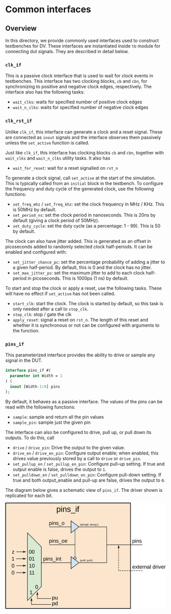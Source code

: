 # Common interfaces


## Overview
In this directory, we provide commonly used interfaces used to construct
testbenches for DV. These interfaces are instantiated inside `tb` module for
connecting dut signals. They are described in detail below.

### `clk_if`
This is a passive clock interface that is used to wait for clock events in
testbenches. This interface has two clocking blocks, `cb` and `cbn`, for
synchronizing to positive and negative clock edges, respectively. The interface
also has the following tasks:
* `wait_clks`: waits for specified number of positive clock edges
* `wait_n_clks`: waits for specified number of negative clock edges

### `clk_rst_if`

Unlike `clk_if`, this interface can generate a clock and a reset signal. These
are connected as `inout` signals and the interface observes them passively
unless the `set_active` function is called.

Just like `clk_if`, this interface has clocking blocks `cb` and `cbn`, together
with `wait_clks` and `wait_n_clks` utility tasks. It also has
* `wait_for_reset`: wait for a reset signalled on `rst_n`

To generate a clock signal, call `set_active` at the start of the simulation.
This is typically called from an `initial` block in the testbench. To configure
the frequency and duty cycle of the generated clock, use the following
functions:
* `set_freq_mhz` / `set_freq_khz`: set the clock frequency in MHz / KHz. This
  is 50MHz by default.
* `set_period_ns`: set the clock period in nanoseconds. This is 20ns by default
  (giving a clock period of 50MHz).
* `set_duty_cycle`: set the duty cycle (as a percentage: 1 - 99). This is 50 by
  default.

The clock can also have jitter added. This is generated as an offset in
picoseconds added to randomly selected clock half-periods. It can be enabled
and configured with:
* `set_jitter_chance_pc`: set the percentage probability of adding a jitter to
  a given half-period. By default, this is 0 and the clock has no jitter.
* `set_max_jitter_ps`: set the maximum jitter to add to each clock half-period
  in picoseconds. This is 1000ps (1 ns) by default.

To start and stop the clock or apply a reset, use the following tasks. These
will have no effect if `set_active` has not been called.
* `start_clk`: start the clock. The clock is started by default, so this
  task is only needed after a call to `stop_clk`.
* `stop_clk`: stop / gate the clk
* `apply_reset`: signal a reset on `rst_n`. The length of this reset and
  whether it is synchronous or not can be configured with arguments to the
  function.

### `pins_if`

This parameterized interface provides the ability to drive or sample any signal
in the DUT.

```systemverilog
interface pins_if #(
  parameter int Width = 1
) (
  inout [Width-1:0] pins
);
```

By default, it behaves as a passive interface. The values of the pins can be
read with the following functions:
* `sample`: sample and return all the pin values
* `sample_pin`: sample just the given pin

The interface can also be configured to drive, pull up, or pull down its
outputs. To do this, call
* `drive` / `drive_pin`: Drive the output to the given value.
* `drive_en` / `drive_en_pin`: Configure output enable; when enabled, this
  drives value previously stored by a call to `drive` or `drive_pin`.
* `set_pullup_en` / `set_pullup_en_pin`: Configure pull-up setting. If true and
  output enable is false, drives the output to `1`.
* `set_pulldown_en` / `set_pulldown_en_pin`: Configure pull-down setting. If
  true and both output_enable and pull-up are false, drives the output to `0`.

The diagram below gives a schematic view of `pins_if`. The driver shown is
replicated for each bit.

![Block diagram](pins_if.svg)

